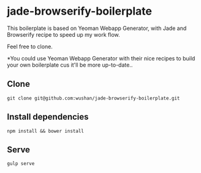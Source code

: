 # jade-browserify-boilerplate
This boilerplate is based on Yeoman Webapp Generator, with Jade and Browserify recipe to speed up my work flow.

Feel free to clone.

*You could use Yeoman Webapp Generator with their nice recipes to build your own boilerplate cus it'll be more up-to-date..

## Clone
`
git clone git@github.com:wushan/jade-browserify-boilerplate.git
`
## Install dependencies
`
npm install && bower install
`

## Serve
`
gulp serve
`